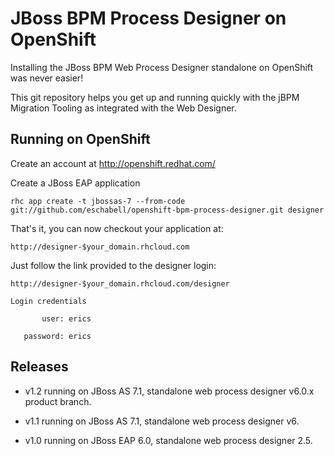 JBoss BPM Process Designer on OpenShift 
===========================================
Installing the JBoss BPM Web Process Designer standalone on OpenShift was never easier!

This git repository helps you get up and running quickly with the jBPM
Migration Tooling as integrated with the Web Designer.


Running on OpenShift
----------------------

Create an account at http://openshift.redhat.com/

Create a JBoss EAP application

    rhc app create -t jbossas-7 --from-code git://github.com/eschabell/openshift-bpm-process-designer.git designer

That's it, you can now checkout your application at:

    http://designer-$your_domain.rhcloud.com     

Just follow the link provided to the designer login:

    http://designer-$your_domain.rhcloud.com/designer

    Login credentials

           user: erics

       password: erics

Releases
---------

- v1.2 running on JBoss AS 7.1, standalone web process designer v6.0.x product branch.

- v1.1 running on JBoss AS 7.1, standalone web process designer v6.

- v1.0 running on JBoss EAP 6.0, standalone web process designer 2.5.


